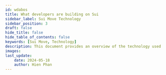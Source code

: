 ```yaml
---
id: wdabos
title: What developers are building on Sui
sidebar_label: Sui Move Technology
sidebar_position: 3
draft: false
hide_title: false
hide_table_of_contents: false
keywords: [Sui Move, Technology]
description: This document provides an overview of the technology used in Sui Move.
images: 
last_update:
    date: 2024-05-18
    author: Hien Phan
---
```



